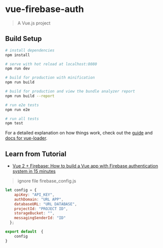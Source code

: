 # vue-firebase-auth

> A Vue.js project

## Build Setup

``` bash
# install dependencies
npm install

# serve with hot reload at localhost:8080
npm run dev

# build for production with minification
npm run build

# build for production and view the bundle analyzer report
npm run build --report

# run e2e tests
npm run e2e

# run all tests
npm test
```

For a detailed explanation on how things work, check out the [guide](http://vuejs-templates.github.io/webpack/) and [docs for vue-loader](http://vuejs.github.io/vue-loader).

## Learn from Tutorial

- [Vue 2 + Firebase: How to build a Vue app with Firebase authentication system in 15 minutes](https://medium.com/@anas.mammeri/vue-2-firebase-how-to-build-a-vue-app-with-firebase-authentication-system-in-15-minutes-fdce6f289c3c)

> ignore file firebase_config.js

```js
let config = {
    apiKey: "API_KEY",
    authDomain: "URL APP",
    databaseURL: "URL DATABASE",
    projectId: "PROJECT ID",
    storageBucket: "",
    messagingSenderId: "ID"
  };

export default  {
    config
}
```
